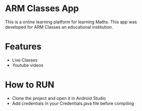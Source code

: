 # ARM Classes App

This is a online learning platform for learning Maths. This app was developed for ARM Classes an educational institution.
   
# Features

  - Live Classes
  - Youtube videos

# How to RUN

 - Clone the project and open it in Android Studio
 - Add credentials in your Credentials.java file before compiling
